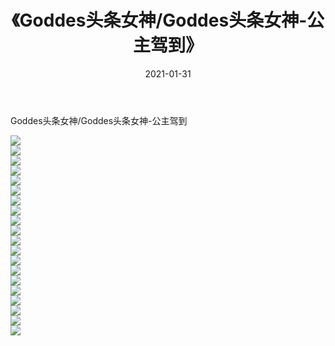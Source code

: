 ﻿---
layout: post
title:  《Goddes头条女神/Goddes头条女神-公主驾到》
date:   2021-01-31
img: http://img.660000.xyz/Sharelink/网络美图/2021/Goddes头条女神/Goddes头条女神-公主驾到/000.jpg
categories: [美女, 清纯, 唯美]
---

Goddes头条女神/Goddes头条女神-公主驾到

 ![](http://img.660000.xyz/Sharelink/网络美图/2021/Goddes头条女神/Goddes头条女神-公主驾到/001.jpg) <br>![](http://img.660000.xyz/Sharelink/网络美图/2021/Goddes头条女神/Goddes头条女神-公主驾到/002.jpg) <br>![](http://img.660000.xyz/Sharelink/网络美图/2021/Goddes头条女神/Goddes头条女神-公主驾到/003.jpg) <br>![](http://img.660000.xyz/Sharelink/网络美图/2021/Goddes头条女神/Goddes头条女神-公主驾到/004.jpg) <br>![](http://img.660000.xyz/Sharelink/网络美图/2021/Goddes头条女神/Goddes头条女神-公主驾到/005.jpg) <br>![](http://img.660000.xyz/Sharelink/网络美图/2021/Goddes头条女神/Goddes头条女神-公主驾到/006.jpg) <br>![](http://img.660000.xyz/Sharelink/网络美图/2021/Goddes头条女神/Goddes头条女神-公主驾到/007.jpg) <br>![](http://img.660000.xyz/Sharelink/网络美图/2021/Goddes头条女神/Goddes头条女神-公主驾到/008.jpg) <br>![](http://img.660000.xyz/Sharelink/网络美图/2021/Goddes头条女神/Goddes头条女神-公主驾到/009.jpg) <br>![](http://img.660000.xyz/Sharelink/网络美图/2021/Goddes头条女神/Goddes头条女神-公主驾到/010.jpg) <br>![](http://img.660000.xyz/Sharelink/网络美图/2021/Goddes头条女神/Goddes头条女神-公主驾到/011.jpg) <br>![](http://img.660000.xyz/Sharelink/网络美图/2021/Goddes头条女神/Goddes头条女神-公主驾到/012.jpg) <br>![](http://img.660000.xyz/Sharelink/网络美图/2021/Goddes头条女神/Goddes头条女神-公主驾到/013.jpg) <br>![](http://img.660000.xyz/Sharelink/网络美图/2021/Goddes头条女神/Goddes头条女神-公主驾到/014.jpg) <br>![](http://img.660000.xyz/Sharelink/网络美图/2021/Goddes头条女神/Goddes头条女神-公主驾到/015.jpg) <br>![](http://img.660000.xyz/Sharelink/网络美图/2021/Goddes头条女神/Goddes头条女神-公主驾到/016.jpg) <br>![](http://img.660000.xyz/Sharelink/网络美图/2021/Goddes头条女神/Goddes头条女神-公主驾到/017.jpg) <br>![](http://img.660000.xyz/Sharelink/网络美图/2021/Goddes头条女神/Goddes头条女神-公主驾到/018.jpg) <br>![](http://img.660000.xyz/Sharelink/网络美图/2021/Goddes头条女神/Goddes头条女神-公主驾到/019.jpg) <br>![](http://img.660000.xyz/Sharelink/网络美图/2021/Goddes头条女神/Goddes头条女神-公主驾到/020.jpg) <br>
